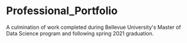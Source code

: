 # Professional_Portfolio
A culmination of work completed during Bellevue University's Master of Data Science program and following spring 2021 graduation.
